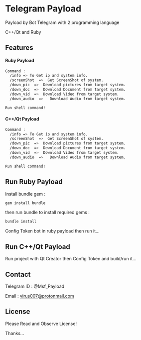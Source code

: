 # Telegram Payload

Payload by Bot Telegram with 2 programming language

C++/Qt and Ruby

## Features

#### Ruby Payload

```bash
Command :
  /info => To Get ip and system info.
  /screenShot  =>  Get ScreenShot of system.
  /down_pic  =>  Download pictures from target system.
  /down_doc  =>  Download Document from target system.
  /down_vid  =>  Download Video from target system.
  /down_audio  =>   Download Audio from target system.

Run shell command!
```

#### C++/Qt Payload

```bash
Command :
  /info => To Get ip and system info.
  /screenShot  =>  Get ScreenShot of system.
  /down_pic  =>  Download pictures from target system.
  /down_doc  =>  Download Document from target system.
  /down_vid  =>  Download Video from target system.
  /down_audio  =>   Download Audio from target system.

Run shell command!
```
## Run Ruby Payload

Install bundle gem :

```ruby
gem install bundle
```

then run bundle to install required gems :

```ruby
bundle install
```

Config Token bot in ruby payload then run it...

## Run C++/Qt Payload

Run project with Qt Creator then Config Token and build/run it...

## Contact

Telegram ID : @Msf_Payload

Email : virus007@protonmail.com

## License

Please Read and Observe License!

Thanks...

